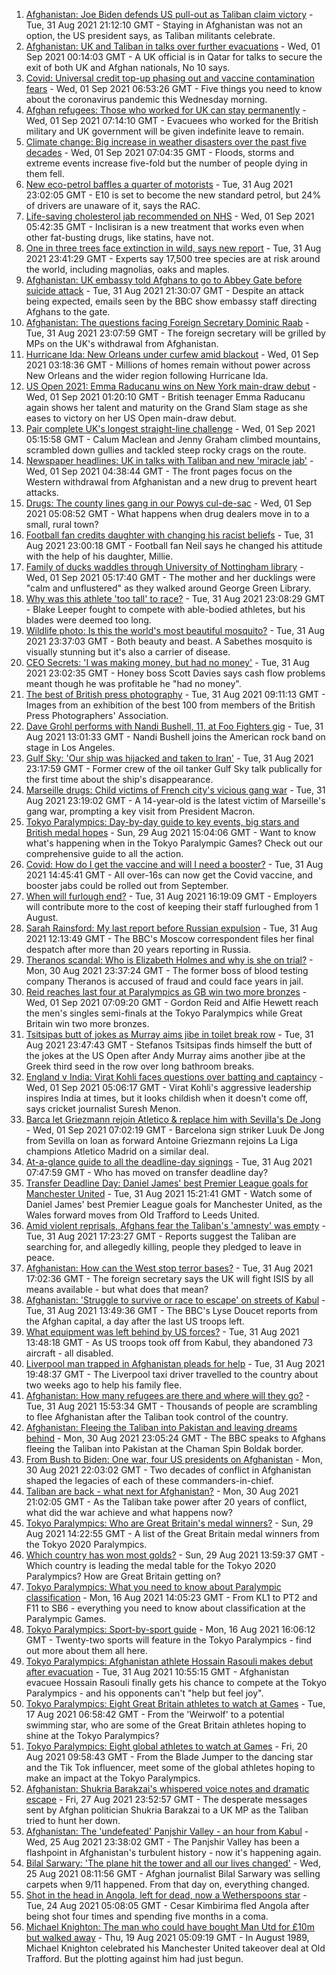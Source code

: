 1. [Afghanistan: Joe Biden defends US pull-out as Taliban claim victory](https://www.bbc.co.uk/news/world-asia-58403735?at_medium=RSS&at_campaign=KARANGA) - Tue, 31 Aug 2021 21:12:10 GMT - Staying in Afghanistan was not an option, the US president says, as Taliban militants celebrate.
2. [Afghanistan: UK and Taliban in talks over further evacuations](https://www.bbc.co.uk/news/uk-58403050?at_medium=RSS&at_campaign=KARANGA) - Wed, 01 Sep 2021 00:14:03 GMT - A UK official is in Qatar for talks to secure the exit of both UK and Afghan nationals, No 10 says.
3. [Covid: Universal credit top-up phasing out and vaccine contamination fears](https://www.bbc.co.uk/news/uk-58401808?at_medium=RSS&at_campaign=KARANGA) - Wed, 01 Sep 2021 06:53:26 GMT - Five things you need to know about the coronavirus pandemic this Wednesday morning.
4. [Afghan refugees: Those who worked for UK can stay permanently](https://www.bbc.co.uk/news/uk-58402721?at_medium=RSS&at_campaign=KARANGA) - Wed, 01 Sep 2021 07:14:10 GMT - Evacuees who worked for the British military and UK government will be given indefinite leave to remain.
5. [Climate change: Big increase in weather disasters over the past five decades](https://www.bbc.co.uk/news/science-environment-58396975?at_medium=RSS&at_campaign=KARANGA) - Wed, 01 Sep 2021 07:04:35 GMT - Floods, storms and extreme events increase five-fold but the number of people dying in them fell.
6. [New eco-petrol baffles a quarter of motorists](https://www.bbc.co.uk/news/business-58398606?at_medium=RSS&at_campaign=KARANGA) - Tue, 31 Aug 2021 23:02:05 GMT - E10 is set to become the new standard petrol, but 24% of drivers are unaware of it, says the RAC.
7. [Life-saving cholesterol jab recommended on NHS](https://www.bbc.co.uk/news/health-58393866?at_medium=RSS&at_campaign=KARANGA) - Wed, 01 Sep 2021 05:42:35 GMT - Inclisiran is a new treatment that works even when other fat-busting drugs, like statins, have not.
8. [One in three trees face extinction in wild, says new report](https://www.bbc.co.uk/news/science-environment-58394215?at_medium=RSS&at_campaign=KARANGA) - Tue, 31 Aug 2021 23:41:29 GMT - Experts say 17,500 tree species are at risk around the world, including magnolias, oaks and maples.
9. [Afghanistan: UK embassy told Afghans to go to Abbey Gate before suicide attack](https://www.bbc.co.uk/news/uk-58403047?at_medium=RSS&at_campaign=KARANGA) - Tue, 31 Aug 2021 21:30:07 GMT - Despite an attack being expected, emails seen by the BBC show embassy staff directing Afghans to the gate.
10. [Afghanistan: The questions facing Foreign Secretary Dominic Raab](https://www.bbc.co.uk/news/uk-politics-58393309?at_medium=RSS&at_campaign=KARANGA) - Tue, 31 Aug 2021 23:07:59 GMT - The foreign secretary will be grilled by MPs on the UK's withdrawal from Afghanistan.
11. [Hurricane Ida: New Orleans under curfew amid blackout](https://www.bbc.co.uk/news/world-us-canada-58405169?at_medium=RSS&at_campaign=KARANGA) - Wed, 01 Sep 2021 03:18:36 GMT - Millions of homes remain without power across New Orleans and the wider region following Hurricane Ida.
12. [US Open 2021: Emma Raducanu wins on New York main-draw debut](https://www.bbc.co.uk/sport/tennis/58390546?at_medium=RSS&at_campaign=KARANGA) - Wed, 01 Sep 2021 01:20:10 GMT - British teenager Emma Raducanu again shows her talent and maturity on the Grand Slam stage as she eases to victory on her US Open main-draw debut.
13. [Pair complete UK's longest straight-line challenge](https://www.bbc.co.uk/news/uk-scotland-58400061?at_medium=RSS&at_campaign=KARANGA) - Wed, 01 Sep 2021 05:15:58 GMT - Calum Maclean and Jenny Graham climbed mountains, scrambled down gullies and tackled steep rocky crags on the route.
14. [Newspaper headlines: UK in talks with Taliban and new 'miracle jab'](https://www.bbc.co.uk/news/blogs-the-papers-58403673?at_medium=RSS&at_campaign=KARANGA) - Wed, 01 Sep 2021 04:38:44 GMT - The front pages focus on the Western withdrawal from Afghanistan and a new drug to prevent heart attacks.
15. [Drugs: The county lines gang in our Powys cul-de-sac](https://www.bbc.co.uk/news/uk-wales-58399117?at_medium=RSS&at_campaign=KARANGA) - Wed, 01 Sep 2021 05:08:52 GMT - What happens when drug dealers move in to a small, rural town?
16. [Football fan credits daughter with changing his racist beliefs](https://www.bbc.co.uk/news/uk-58330286?at_medium=RSS&at_campaign=KARANGA) - Tue, 31 Aug 2021 23:00:18 GMT - Football fan Neil says he changed his attitude with the help of his daughter, Millie.
17. [Family of ducks waddles through University of Nottingham library](https://www.bbc.co.uk/news/uk-england-nottinghamshire-58400193?at_medium=RSS&at_campaign=KARANGA) - Wed, 01 Sep 2021 05:17:40 GMT - The mother and her ducklings were "calm and unflustered" as they walked around George Green Library.
18. [Why was this athlete 'too tall' to race?](https://www.bbc.co.uk/news/disability-58398944?at_medium=RSS&at_campaign=KARANGA) - Tue, 31 Aug 2021 23:08:29 GMT - Blake Leeper fought to compete with able-bodied athletes, but his blades were deemed too long.
19. [Wildlife photo: Is this the world's most beautiful mosquito?](https://www.bbc.co.uk/news/science-environment-58398905?at_medium=RSS&at_campaign=KARANGA) - Tue, 31 Aug 2021 23:37:03 GMT - Both beauty and beast. A Sabethes mosquito is visually stunning but it's also a carrier of disease.
20. [CEO Secrets: 'I was making money, but had no money'](https://www.bbc.co.uk/news/business-58319312?at_medium=RSS&at_campaign=KARANGA) - Tue, 31 Aug 2021 23:02:35 GMT - Honey boss Scott Davies says cash flow problems meant though he was profitable he "had no money".
21. [The best of British press photography](https://www.bbc.co.uk/news/in-pictures-58392452?at_medium=RSS&at_campaign=KARANGA) - Tue, 31 Aug 2021 09:11:13 GMT - Images from an exhibition of the best 100 from members of the British Press Photographers' Association.
22. [Dave Grohl performs with Nandi Bushell, 11, at Foo Fighters gig](https://www.bbc.co.uk/news/uk-england-suffolk-58398324?at_medium=RSS&at_campaign=KARANGA) - Tue, 31 Aug 2021 13:01:33 GMT - Nandi Bushell joins the American rock band on stage in Los Angeles.
23. [Gulf Sky: 'Our ship was hijacked and taken to Iran'](https://www.bbc.co.uk/news/world-middle-east-56950323?at_medium=RSS&at_campaign=KARANGA) - Tue, 31 Aug 2021 23:17:59 GMT - Former crew of the oil tanker Gulf Sky talk publically for the first time about the ship's disappearance.
24. [Marseille drugs: Child victims of French city's vicious gang war](https://www.bbc.co.uk/news/world-europe-58395124?at_medium=RSS&at_campaign=KARANGA) - Tue, 31 Aug 2021 23:19:02 GMT - A 14-year-old is the latest victim of Marseille's gang war, prompting a key visit from President Macron.
25. [Tokyo Paralympics: Day-by-day guide to key events, big stars and British medal hopes](https://www.bbc.co.uk/sport/disability-sport/58180616?at_medium=RSS&at_campaign=KARANGA) - Sun, 29 Aug 2021 15:04:06 GMT - Want to know what's happening when in the Tokyo Paralympic Games? Check out our comprehensive guide to all the action.
26. [Covid: How do I get the vaccine and will I need a booster?](https://www.bbc.co.uk/news/health-55045639?at_medium=RSS&at_campaign=KARANGA) - Tue, 31 Aug 2021 14:45:41 GMT - All over-16s can now get the Covid vaccine, and booster jabs could be rolled out from September.
27. [When will furlough end?](https://www.bbc.co.uk/news/explainers-52135342?at_medium=RSS&at_campaign=KARANGA) - Tue, 31 Aug 2021 16:19:09 GMT - Employers will contribute more to the cost of keeping their staff furloughed from 1 August.
28. [Sarah Rainsford: My last report before Russian expulsion](https://www.bbc.co.uk/news/world-europe-58395121?at_medium=RSS&at_campaign=KARANGA) - Tue, 31 Aug 2021 12:13:49 GMT - The BBC's Moscow correspondent files her final despatch after more than 20 years reporting in Russia.
29. [Theranos scandal: Who is Elizabeth Holmes and why is she on trial?](https://www.bbc.co.uk/news/business-58336998?at_medium=RSS&at_campaign=KARANGA) - Mon, 30 Aug 2021 23:37:24 GMT - The former boss of blood testing company Theranos is accused of fraud and could face years in jail.
30. [Reid reaches last four at Paralympics as GB win two more bronzes](https://www.bbc.co.uk/sport/disability-sport/58405624?at_medium=RSS&at_campaign=KARANGA) - Wed, 01 Sep 2021 07:09:20 GMT - Gordon Reid and Alfie Hewett reach the men's singles semi-finals at the Tokyo Paralympics while Great Britain win two more bronzes.
31. [Tsitsipas butt of jokes as Murray aims jibe in toilet break row](https://www.bbc.co.uk/sport/tennis/58403969?at_medium=RSS&at_campaign=KARANGA) - Tue, 31 Aug 2021 23:47:43 GMT - Stefanos Tsitsipas finds himself the butt of the jokes at the US Open after Andy Murray aims another jibe at the Greek third seed in the row over long bathroom breaks.
32. [England v India: Virat Kohli faces questions over batting and captaincy](https://www.bbc.co.uk/sport/cricket/58392309?at_medium=RSS&at_campaign=KARANGA) - Wed, 01 Sep 2021 05:06:17 GMT - Virat Kohli's aggressive leadership inspires India at times, but it looks childish when it doesn't come off, says cricket journalist Suresh Menon.
33. [Barca let Griezmann rejoin Atletico & replace him with Sevilla's De Jong](https://www.bbc.co.uk/sport/football/58404657?at_medium=RSS&at_campaign=KARANGA) - Wed, 01 Sep 2021 07:02:19 GMT - Barcelona sign striker Luuk De Jong from Sevilla on loan as forward Antoine Griezmann rejoins La Liga champions Atletico Madrid on a similar deal.
34. [At-a-glance guide to all the deadline-day signings](https://www.bbc.co.uk/sport/football/58391936?at_medium=RSS&at_campaign=KARANGA) - Tue, 31 Aug 2021 07:47:59 GMT - Who has moved on transfer deadline day?
35. [Transfer Deadline Day: Daniel James' best Premier League goals for Manchester United](https://www.bbc.co.uk/sport/av/football/58396852?at_medium=RSS&at_campaign=KARANGA) - Tue, 31 Aug 2021 15:21:41 GMT - Watch some of Daniel James' best Premier League goals for Manchester United, as the Wales forward moves from Old Trafford to Leeds United.
36. [Amid violent reprisals, Afghans fear the Taliban's 'amnesty' was empty](https://www.bbc.co.uk/news/world-asia-58395954?at_medium=RSS&at_campaign=KARANGA) - Tue, 31 Aug 2021 17:23:27 GMT - Reports suggest the Taliban are searching for, and allegedly killing, people they pledged to leave in peace.
37. [Afghanistan: How can the West stop terror bases?](https://www.bbc.co.uk/news/uk-58395371?at_medium=RSS&at_campaign=KARANGA) - Tue, 31 Aug 2021 17:02:36 GMT - The foreign secretary says the UK will fight ISIS by all means available - but what does that mean?
38. [Afghanistan: 'Struggle to survive or race to escape' on streets of Kabul](https://www.bbc.co.uk/news/world-asia-58393245?at_medium=RSS&at_campaign=KARANGA) - Tue, 31 Aug 2021 13:49:36 GMT - The BBC's Lyse Doucet reports from the Afghan capital, a day after the last US troops left.
39. [What equipment was left behind by US forces?](https://www.bbc.co.uk/news/world-58393763?at_medium=RSS&at_campaign=KARANGA) - Tue, 31 Aug 2021 13:48:18 GMT - As US troops took off from Kabul, they abandoned 73 aircraft - all disabled.
40. [Liverpool man trapped in Afghanistan pleads for help](https://www.bbc.co.uk/news/uk-england-merseyside-58395154?at_medium=RSS&at_campaign=KARANGA) - Tue, 31 Aug 2021 19:48:37 GMT - The Liverpool taxi driver travelled to the country about two weeks ago to help his family flee.
41. [Afghanistan: How many refugees are there and where will they go?](https://www.bbc.co.uk/news/world-asia-58283177?at_medium=RSS&at_campaign=KARANGA) - Tue, 31 Aug 2021 15:53:34 GMT - Thousands of people are scrambling to flee Afghanistan after the Taliban took control of the country.
42. [Afghanistan: Fleeing the Taliban into Pakistan and leaving dreams behind](https://www.bbc.co.uk/news/world-asia-58380551?at_medium=RSS&at_campaign=KARANGA) - Mon, 30 Aug 2021 23:05:24 GMT - The BBC speaks to Afghans fleeing the Taliban into Pakistan at the Chaman Spin Boldak border.
43. [From Bush to Biden: One war, four US presidents on Afghanistan](https://www.bbc.co.uk/news/world-us-canada-58352128?at_medium=RSS&at_campaign=KARANGA) - Mon, 30 Aug 2021 22:03:02 GMT - Two decades of conflict in Afghanistan shaped the legacies of each of these commanders-in-chief.
44. [Taliban are back - what next for Afghanistan?](https://www.bbc.co.uk/news/world-asia-49192495?at_medium=RSS&at_campaign=KARANGA) - Mon, 30 Aug 2021 21:02:05 GMT - As the Taliban take power after 20 years of conflict, what did the war achieve and what happens now?
45. [Tokyo Paralympics: Who are Great Britain's medal winners?](https://www.bbc.co.uk/sport/disability-sport/58267875?at_medium=RSS&at_campaign=KARANGA) - Sun, 29 Aug 2021 14:22:55 GMT - A list of the Great Britain medal winners from the Tokyo 2020 Paralympics.
46. [Which country has won most golds?](https://www.bbc.co.uk/sport/disability-sport/58267874?at_medium=RSS&at_campaign=KARANGA) - Sun, 29 Aug 2021 13:59:37 GMT - Which country is leading the medal table for the Tokyo 2020 Paralympics? How are Great Britain getting on?
47. [Tokyo Paralympics: What you need to know about Paralympic classification](https://www.bbc.co.uk/sport/disability-sport/57396986?at_medium=RSS&at_campaign=KARANGA) - Mon, 16 Aug 2021 14:05:23 GMT - From KL1 to PT2 and F11 to SB6 - everything you need to know about classification at the Paralympic Games.
48. [Tokyo Paralympics: Sport-by-sport guide](https://www.bbc.co.uk/sport/disability-sport/58228171?at_medium=RSS&at_campaign=KARANGA) - Mon, 16 Aug 2021 16:06:12 GMT - Twenty-two sports will feature in the Tokyo Paralympics - find out more about them all here.
49. [Tokyo Paralympics: Afghanistan athlete Hossain Rasouli makes debut after evacuation](https://www.bbc.co.uk/sport/disability-sport/58394964?at_medium=RSS&at_campaign=KARANGA) - Tue, 31 Aug 2021 10:55:15 GMT - Afghanistan evacuee Hossain Rasouli finally gets his chance to compete at the Tokyo Paralympics - and his opponents can't "help but feel joy".
50. [Tokyo Paralympics: Eight Great Britain athletes to watch at Games](https://www.bbc.co.uk/sport/disability-sport/58126396?at_medium=RSS&at_campaign=KARANGA) - Tue, 17 Aug 2021 06:58:42 GMT - From the 'Weirwolf' to a potential swimming star, who are some of the Great Britain athletes hoping to shine at the Tokyo Paralympics?
51. [Tokyo Paralympics: Eight global athletes to watch at Games](https://www.bbc.co.uk/sport/disability-sport/58203418?at_medium=RSS&at_campaign=KARANGA) - Fri, 20 Aug 2021 09:58:43 GMT - From the Blade Jumper to the dancing star and the Tik Tok influencer, meet some of the global athletes hoping to make an impact at the Tokyo Paralympics.
52. [Afghanistan: Shukria Barakzai's whispered voice notes and dramatic escape](https://www.bbc.co.uk/news/world-asia-58345901?at_medium=RSS&at_campaign=KARANGA) - Fri, 27 Aug 2021 23:52:57 GMT - The desperate messages sent by Afghan politician Shukria Barakzai to a UK MP as the Taliban tried to hunt her down.
53. [Afghanistan: The 'undefeated' Panjshir Valley - an hour from Kabul](https://www.bbc.co.uk/news/world-asia-58329527?at_medium=RSS&at_campaign=KARANGA) - Wed, 25 Aug 2021 23:38:02 GMT - The Panjshir Valley has been a flashpoint in Afghanistan's turbulent history - now it's happening again.
54. [Bilal Sarwary: 'The plane hit the tower and all our lives changed'](https://www.bbc.co.uk/news/world-south-asia-58071592?at_medium=RSS&at_campaign=KARANGA) - Wed, 25 Aug 2021 08:11:56 GMT - Afghan journalist Bilal Sarwary was selling carpets when 9/11 happened. From that day on, everything changed.
55. [Shot in the head in Angola, left for dead, now a Wetherspoons star](https://www.bbc.co.uk/news/uk-58266180?at_medium=RSS&at_campaign=KARANGA) - Tue, 24 Aug 2021 05:08:05 GMT - Cesar Kimbirima fled Angola after being shot four times and spending five months in a coma.
56. [Michael Knighton: The man who could have bought Man Utd for £10m but walked away](https://www.bbc.co.uk/sport/football/58233755?at_medium=RSS&at_campaign=KARANGA) - Thu, 19 Aug 2021 05:09:19 GMT - In August 1989, Michael Knighton celebrated his Manchester United takeover deal at Old Trafford. But the plotting against him had just begun.
